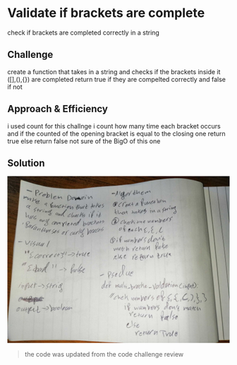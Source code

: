 # Validate if brackets are complete
check if brackets are completed correctly in a string

## Challenge
create a function that takes in a string and checks if the brackets inside it ([],(),{}) are completed
return true if they are compelted correctly and false if not
## Approach & Efficiency
i used count for this challnge
i count how many time each bracket occurs and if the counted of the opening bracket is equal to the closing one return true else return false
not sure of the BigO of this one
## Solution
![img](../../../assests/multi_bracket_validation.jpg)


> the code was updated from the code challenge review


